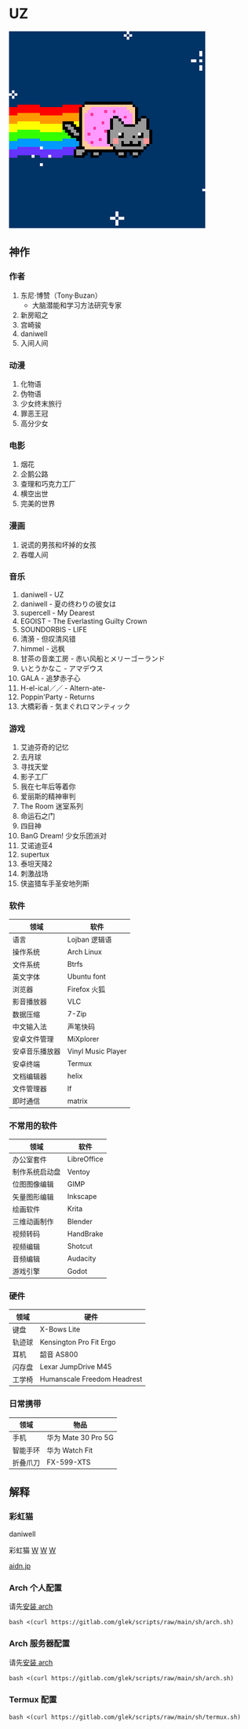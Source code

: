 # UZ

![Nyan Cat](img/PopTartCat.gif)


## 神作

### 作者

1. 东尼·博赞（Tony·Buzan）
    - 大脑潜能和学习方法研究专家
1. 新房昭之
1. 宫崎骏
1. daniwell
1. 入间人间

### 动漫

1. 化物语
1. 伪物语
1. 少女终末旅行
1. 罪恶王冠
1. 高分少女

### 电影

1. 烟花
1. 企鹅公路
1. 查理和巧克力工厂
1. 横空出世
1. 完美的世界

### 漫画

1. 说谎的男孩和坏掉的女孩
1. 吞噬人间

### 音乐

1. daniwell - UZ
1. daniwell - 夏の终わりの彼女は
1. supercell - My Dearest
1. EGOIST - The Everlasting Guilty Crown
1. SOUNDORBIS - LIFE
1. 清漪 - 但叹清风错
1. himmel - 远枫
1. 甘茶の音楽工房 - 赤い风船とメリーゴーランド
1. いとうかなこ - アマデウス
1. GALA - 追梦赤子心
1. H-el-ical／／ - Altern-ate-
1. Poppin'Party - Returns
1. 大橋彩香 - 気まぐれロマンティック

### 游戏

1. 艾迪芬奇的记忆
1. 去月球
1. 寻找天堂
1. 影子工厂
1. 我在七年后等着你
1. 爱丽斯的精神审判
1. The Room 迷室系列
1. 命运石之门
1. 四目神
1. BanG Dream! 少女乐团派对
1. 艾诺迪亚4
1. supertux
1. 泰坦天降2
1. 刺激战场
1. 侠盗猎车手圣安地列斯

### 软件

| 领域 | 软件 |
| --- | --- |
| 语言 | Lojban 逻辑语 |
| 操作系统 | Arch Linux |
| 文件系统 | Btrfs |
| 英文字体 | Ubuntu font |
| 浏览器 | Firefox 火狐 |
| 影音播放器 | VLC |
| 数据压缩 | 7-Zip |
| 中文输入法 | 声笔快码 |
| 安卓文件管理 | MiXplorer |
| 安卓音乐播放器 | Vinyl Music Player |
| 安卓终端 | Termux |
| 文档编辑器 | helix |
| 文件管理器 | lf |
| 即时通信 | matrix |

### 不常用的软件

| 领域 | 软件 |
| --- | --- |
| 办公室套件 | LibreOffice |
| 制作系统启动盘 | Ventoy |
| 位图图像编辑 | GIMP |
| 矢量图形编辑 | Inkscape |
| 绘画软件 | Krita |
| 三维动画制作 | Blender |
| 视频转码 | HandBrake |
| 视频编辑 | Shotcut |
| 音频编辑 | Audacity |
| 游戏引擎 | Godot |

### 硬件

| 领域 | 硬件 |
| --- | --- |
| 键盘 | X-Bows Lite |
| 轨迹球 | Kensington Pro Fit Ergo |
| 耳机 | 韶音 AS800 |
| 闪存盘 | Lexar JumpDrive M45 |
| 工学椅 | Humanscale Freedom Headrest |

### 日常携带

| 领域 | 物品 |
| --- | --- |
| 手机 | 华为 Mate 30 Pro 5G |
| 智能手环 | 华为 Watch Fit |
| 折叠爪刀 | FX-599-XTS |


## 解释 ##

### 彩虹猫 ###

daniwell

彩虹猫
[W](http://www.nyan.cat/)
[W](https://www.webcitation.org/6AX4J3pMz?url=http://www.prguitarman.com/index.php?id=348)
[W](https://www.youtube.com/watch?v=QH2-TGUlwu4)

[aidn.jp](https://aidn.jp/)


### Arch 个人配置 ###

请先[安装 arch](arch.md)

```shell
bash <(curl https://gitlab.com/glek/scripts/raw/main/sh/arch.sh)
```


### Arch 服务器配置 ###

请先[安装 arch](archv.md)

```shell
bash <(curl https://gitlab.com/glek/scripts/raw/main/sh/arch.sh)
```


### Termux 配置 ###

```shell
bash <(curl https://gitlab.com/glek/scripts/raw/main/sh/termux.sh)
```
